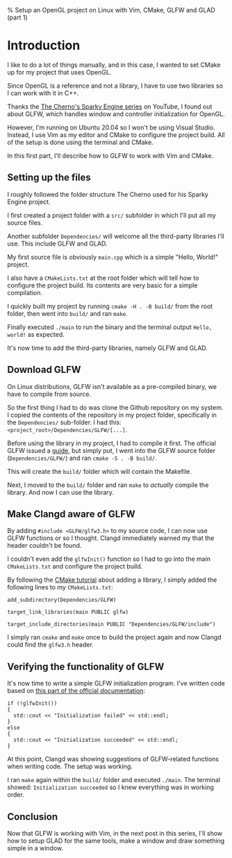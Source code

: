 % Setup an OpenGL project on Linux with Vim, CMake, GLFW and GLAD (part 1)

# Introduction

I like to do a lot of things manually, and in this case, I wanted to set
CMake up for my project that uses OpenGL.

Since OpenGL is a reference and not a library, I have to use two libraries
so I can work with it in C++.

Thanks the [The Cherno's Sparky Engine
series](https://www.youtube.com/playlist?list=PLlrATfBNZ98fqE45g3jZA_hLGUrD4bo6_)
on YouTube, I found out about GLFW, which handles window and controller
initialization for OpenGL.

However, I'm running on Ubuntu 20.04 so I won't be using Visual Studio.
Instead, I use Vim as my editor and CMake to configure the project build.
All of the setup is done using the terminal and CMake.

In this first part, I'll describe how to GLFW to work with Vim and CMake.

## Setting up the files

I roughly followed the folder structure The Cherno used for his Sparky
Engine project.

I first created a project folder with a `src/` subfolder in which I'll put
all my source files.

Another subfolder `Dependencies/` will welcome all the third-party
libraries I'll use. This include GLFW and GLAD.

My first source file is obviously `main.cpp` which is a simple "Hello,
World!" project.

I also have a `CMakeLists.txt` at the root folder which will tell how to
configure the project build. Its contents are very basic for a simple
compilation.

I quickly built my project by running `cmake -H . -B build/` from the root
folder, then went into `build/` and ran `make`.

Finally executed `./main` to run the binary and the terminal output
`Hello, world!` as expected.

It's now time to add the third-party libraries, namely GLFW and GLAD.

## Download GLFW

On Linux distributions, GLFW isn't available as a pre-compiled binary, we
have to compile from source.

So the first thing I had to do was clone the Github repository on my
system. I copied the contents of the repository in my project folder,
specifically in the `Dependencies/` sub-folder. I had this:
`<project_root>/Dependencies/GLFW/[...]`.

Before using the library in my project, I had to compile it first. The
official GLFW issued
a [guide](https://www.glfw.org/docs/latest/compile_guide.html), but simply
put, I went into the GLFW source folder (`Dependencies/GLFW/`) and ran
`cmake -S . -B build/`.

This will create the `build/` folder which will contain the Makefile.

Next, I moved to the `build/` folder and ran `make` to _actually_ compile
the library. And now I can use the library.

## Make Clangd aware of GLFW

By adding `#include <GLFW/glfw3.h>` to my source code, I can now use GLFW
functions or so I thought. Clangd immediately warned my that the header
couldn't be found.

I couldn't even add the `glfwInit()` function so I had to go into the main
`CMakeLists.txt` and configure the project build.

By following the [CMake
tutorial](https://cmake.org/cmake/help/latest/guide/tutorial/Adding%20a%20Library.html)
about adding a library, I simply added the following lines to my
`CMakeLists.txt`: 
```
add_subdirectory(Dependencies/GLFW)

target_link_libraries(main PUBLIC glfw)

target_include_directories(main PUBLIC "Dependencies/GLFW/include")
```
I simply ran `cmake` and `make` once to build the project again and now
Clangd could find the `glfw3.h` header.

## Verifying the functionality of GLFW

It's now time to write a simple GLFW initialization program. I've written
code based on [this part of the official
documentation](https://www.glfw.org/docs/latest/quick_guide.html#quick_init_term):
```
if (!glfwInit())
{
  std::cout << "Initialization failed" << std::endl;
}
else
{
  std::cout << "Initialization succeeded" << std::endl;
}
```

At this point, Clangd was showing suggestions of GLFW-related functions
when writing code. The setup was working.

I ran `make` again within the `build/` folder and executed `./main`. The
terminal showed: `Initialization succeeded` so I knew everything was in
working order.

## Conclusion

Now that GLFW is working with Vim, in the next post in this series, I'll
show how to setup GLAD for the same tools, make a window and draw
something simple in a window.
